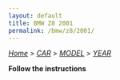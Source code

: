 ```yaml
---
layout: default
title: BMW Z8 2001
permalink: /bmw/z8/2001/
---
```

[*Home*](/) > [*CAR*](/car/) > [*MODEL*](/car/model/) > [*YEAR*](/car/model/year/)

**Follow the instructions**